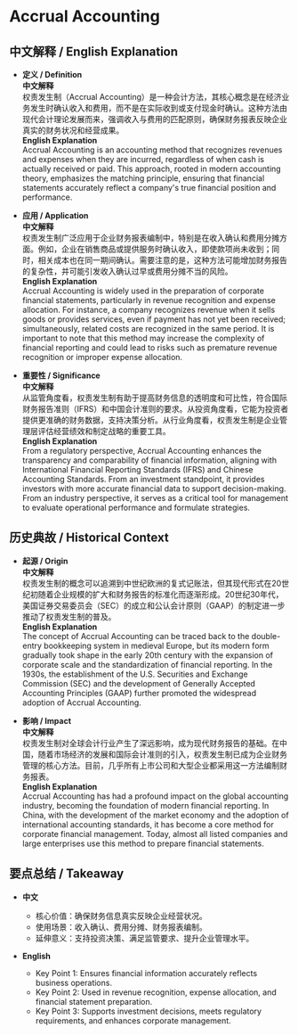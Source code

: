 # Accrual Accounting

## 中文解释 / English Explanation

* **定义 / Definition**  
  **中文解释**  
  权责发生制（Accrual Accounting）是一种会计方法，其核心概念是在经济业务发生时确认收入和费用，而不是在实际收到或支付现金时确认。这种方法由现代会计理论发展而来，强调收入与费用的匹配原则，确保财务报表反映企业真实的财务状况和经营成果。  
  **English Explanation**  
  Accrual Accounting is an accounting method that recognizes revenues and expenses when they are incurred, regardless of when cash is actually received or paid. This approach, rooted in modern accounting theory, emphasizes the matching principle, ensuring that financial statements accurately reflect a company's true financial position and performance.

* **应用 / Application**  
  **中文解释**  
  权责发生制广泛应用于企业财务报表编制中，特别是在收入确认和费用分摊方面。例如，企业在销售商品或提供服务时确认收入，即使款项尚未收到；同时，相关成本也在同一期间确认。需要注意的是，这种方法可能增加财务报告的复杂性，并可能引发收入确认过早或费用分摊不当的风险。  
  **English Explanation**  
  Accrual Accounting is widely used in the preparation of corporate financial statements, particularly in revenue recognition and expense allocation. For instance, a company recognizes revenue when it sells goods or provides services, even if payment has not yet been received; simultaneously, related costs are recognized in the same period. It is important to note that this method may increase the complexity of financial reporting and could lead to risks such as premature revenue recognition or improper expense allocation.

* **重要性 / Significance**  
  **中文解释**  
  从监管角度看，权责发生制有助于提高财务信息的透明度和可比性，符合国际财务报告准则（IFRS）和中国会计准则的要求。从投资角度看，它能为投资者提供更准确的财务数据，支持决策分析。从行业角度看，权责发生制是企业管理层评估经营绩效和制定战略的重要工具。  
  **English Explanation**  
  From a regulatory perspective, Accrual Accounting enhances the transparency and comparability of financial information, aligning with International Financial Reporting Standards (IFRS) and Chinese Accounting Standards. From an investment standpoint, it provides investors with more accurate financial data to support decision-making. From an industry perspective, it serves as a critical tool for management to evaluate operational performance and formulate strategies.

## 历史典故 / Historical Context

* **起源 / Origin**  
  **中文解释**  
  权责发生制的概念可以追溯到中世纪欧洲的复式记账法，但其现代形式在20世纪初随着企业规模的扩大和财务报告的标准化而逐渐形成。20世纪30年代，美国证券交易委员会（SEC）的成立和公认会计原则（GAAP）的制定进一步推动了权责发生制的普及。  
  **English Explanation**  
  The concept of Accrual Accounting can be traced back to the double-entry bookkeeping system in medieval Europe, but its modern form gradually took shape in the early 20th century with the expansion of corporate scale and the standardization of financial reporting. In the 1930s, the establishment of the U.S. Securities and Exchange Commission (SEC) and the development of Generally Accepted Accounting Principles (GAAP) further promoted the widespread adoption of Accrual Accounting.

* **影响 / Impact**  
  **中文解释**  
  权责发生制对全球会计行业产生了深远影响，成为现代财务报告的基础。在中国，随着市场经济的发展和国际会计准则的引入，权责发生制已成为企业财务管理的核心方法。目前，几乎所有上市公司和大型企业都采用这一方法编制财务报表。  
  **English Explanation**  
  Accrual Accounting has had a profound impact on the global accounting industry, becoming the foundation of modern financial reporting. In China, with the development of the market economy and the adoption of international accounting standards, it has become a core method for corporate financial management. Today, almost all listed companies and large enterprises use this method to prepare financial statements.

## 要点总结 / Takeaway

* **中文**  
  - 核心价值：确保财务信息真实反映企业经营状况。  
  - 使用场景：收入确认、费用分摊、财务报表编制。  
  - 延伸意义：支持投资决策、满足监管要求、提升企业管理水平。  

* **English**  
  - Key Point 1: Ensures financial information accurately reflects business operations.  
  - Key Point 2: Used in revenue recognition, expense allocation, and financial statement preparation.  
  - Key Point 3: Supports investment decisions, meets regulatory requirements, and enhances corporate management.